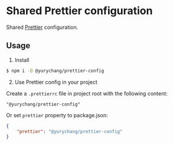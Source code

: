 # Shared Prettier configuration

Shared [Prettier](https://prettier.io/) configuration.

## Usage

1. Install

```sh
$ npm i -D @yurychang/prettier-config
```

2. Use Prettier config in your project

Create a `.prettierrc` file in project root with the following content:
```
"@yurychang/prettier-config"
```

Or set `prettier` property to package.json:
```json
{
    "prettier": "@yurychang/prettier-config"
}
```
